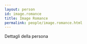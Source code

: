 ```yaml
---
layout: person
id: image.romance
title: Image Romance
permalink: people/image.romance.html
---
```


Dettagli della persona